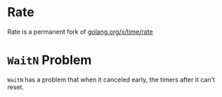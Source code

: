 # Rate
Rate is a permanent fork of [golang.org/x/time/rate](https://github.com/golang/time)

# `WaitN` Problem
`WaitN` has a problem that when it canceled early, the timers after it can't reset. 
